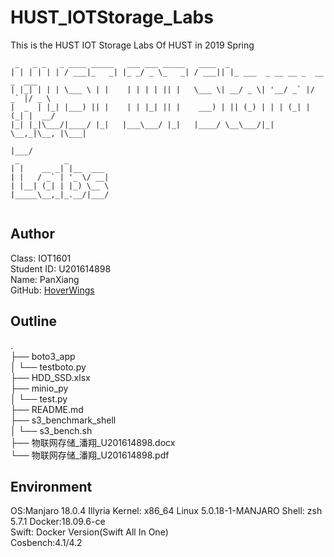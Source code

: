 # HUST_IOTStorage_Labs
This is the HUST IOT Storage Labs Of HUST in 2019 Spring
```
 _   _ _   _ ____ _____   ___ ___ _____   ____  _                             
| | | | | | / ___|_   _| |_ _/ _ \_   _| / ___|| |_ ___  _ __ __ _  __ _  ___ 
| |_| | | | \___ \ | |    | | | | || |   \___ \| __/ _ \| '__/ _` |/ _` |/ _ \
|  _  | |_| |___) || |    | | |_| || |    ___) | || (_) | | | (_| | (_| |  __/
|_| |_|\___/|____/ |_|   |___\___/ |_|   |____/ \__\___/|_|  \__,_|\__, |\___|
                                                                   |___/      
 _          _         
| |    __ _| |__  ___ 
| |   / _` | '_ \/ __|
| |__| (_| | |_) \__ \
|_____\__,_|_.__/|___/
                      

```
## Author
Class:  IOT1601  
Student ID: U201614898  
Name: PanXiang  
GitHub: [HoverWings](https://github.com/HoverWings)

## Outline
.  
├── boto3_app   
│   └── testboto.py  
├── HDD_SSD.xlsx  
├── minio_py  
│   └── test.py  
├── README.md  
├── s3_benchmark_shell  
│   └── s3_bench.sh  
├── 物联网存储_潘翔_U201614898.docx  
└── 物联网存储_潘翔_U201614898.pdf  

## Environment
OS:Manjaro 18.0.4 Illyria
Kernel: x86_64 Linux 5.0.18-1-MANJARO
Shell: zsh 5.7.1 
Docker:18.09.6-ce  
Swift: Docker Version(Swift All In One)  
Cosbench:4.1/4.2  